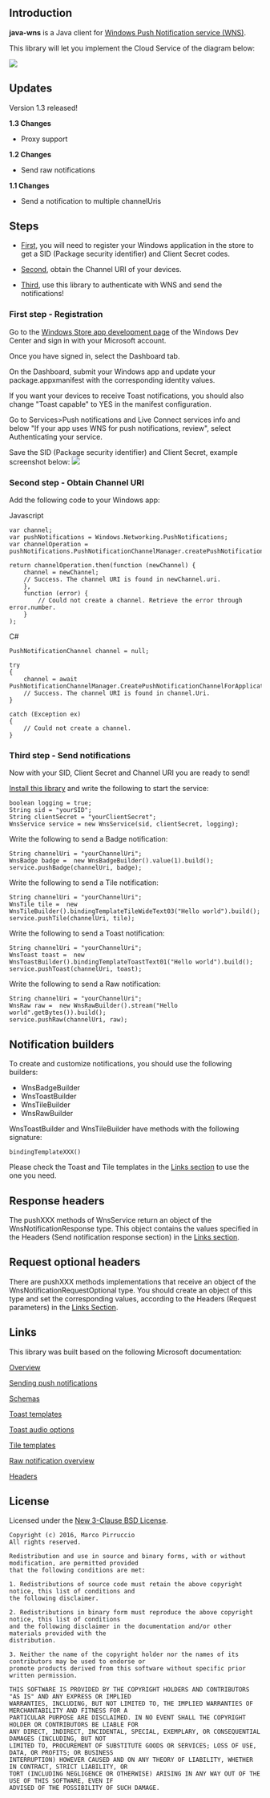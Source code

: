 ## Introduction

**java-wns** is a Java client for <a href="http://msdn.microsoft.com/en-us/library/windows/apps/hh913756.aspx">Windows Push Notification service (WNS)</a>.

This library will let you implement the Cloud Service of the diagram below:

<img src="http://i.msdn.microsoft.com/dynimg/IC554245.png"/>


## Updates
Version 1.3 released!

**1.3 Changes**
* Proxy support

**1.2 Changes** 
* Send raw notifications

**1.1 Changes** 
* Send a notification to multiple channelUris


## Steps
* <a href="#first-step---registration">First</a>, you will need to register your Windows application in the store to get a SID (Package security identifier) and Client Secret codes.

* <a href="#second-step---obtain-channel-uri">Second</a>, obtain the Channel URI of your devices.

* <a href="#third-step---send-notifications">Third</a>, use this library to authenticate with WNS and send the notifications!


### First step - Registration
Go to the <a href="http://go.microsoft.com/fwlink/p/?linkid=234306">Windows Store app development page</a> of the Windows Dev Center and sign in with your Microsoft account.

Once you have signed in, select the Dashboard tab.

On the Dashboard, submit your Windows app and update your package.appxmanifest with the corresponding identity values.

If you want your devices to receive Toast notifications, you should also change "Toast capable" to YES in the manifest configuration.

Go to Services>Push notifications and Live Connect services info and below "If your app uses WNS for push notifications, review", select Authenticating your service.

Save the SID (Package security identifier) and Client Secret, example screenshot below:
<img src="http://i.msdn.microsoft.com/dynimg/IC582761.png"/>


### Second step - Obtain Channel URI

Add the following code to your Windows app:

Javascript
```
var channel;
var pushNotifications = Windows.Networking.PushNotifications;
var channelOperation = pushNotifications.PushNotificationChannelManager.createPushNotificationChannelForApplicationAsync();

return channelOperation.then(function (newChannel) {
    channel = newChannel;
    // Success. The channel URI is found in newChannel.uri.
    },
    function (error) {
        // Could not create a channel. Retrieve the error through error.number.
    }
);
```

C#
```
PushNotificationChannel channel = null;

try
{
    channel = await PushNotificationChannelManager.CreatePushNotificationChannelForApplicationAsync();
    // Success. The channel URI is found in channel.Uri.
}

catch (Exception ex)
{ 
    // Could not create a channel. 
}
```


### Third step - Send notifications
Now with your SID, Client Secret and Channel URI you are ready to send!

<a href="https://github.com/fernandospr/java-wns/wiki/Installation">Install this library</a> and write the following to start the service:

```
boolean logging = true;
String sid = "yourSID";
String clientSecret = "yourClientSecret";
WnsService service = new WnsService(sid, clientSecret, logging);
```

Write the following to send a Badge notification:
```
String channelUri = "yourChannelUri";
WnsBadge badge =  new WnsBadgeBuilder().value(1).build();
service.pushBadge(channelUri, badge);
```

Write the following to send a Tile notification:
```
String channelUri = "yourChannelUri";
WnsTile tile =  new WnsTileBuilder().bindingTemplateTileWideText03("Hello world").build();
service.pushTile(channelUri, tile);
```

Write the following to send a Toast notification:
```
String channelUri = "yourChannelUri";
WnsToast toast =  new WnsToastBuilder().bindingTemplateToastText01("Hello world").build();
service.pushToast(channelUri, toast);
```

Write the following to send a Raw notification:
```
String channelUri = "yourChannelUri";
WnsRaw raw =  new WnsRawBuilder().stream("Hello world".getBytes()).build();
service.pushRaw(channelUri, raw);
```


## Notification builders
To create and customize notifications, you should use the following builders:

* WnsBadgeBuilder
* WnsToastBuilder
* WnsTileBuilder
* WnsRawBuilder

WnsToastBuilder and WnsTileBuilder have methods with the following signature:
```
bindingTemplateXXX()
```
Please check the Toast and Tile templates in the <a href="#links">Links section</a> to use the one you need.


## Response headers
The pushXXX methods of WnsService return an object of the WnsNotificationResponse type. 
This object contains the values specified in the Headers (Send notification response section) in the <a href="#links">Links section</a>.


## Request optional headers
There are pushXXX methods implementations that receive an object of the WnsNotificationRequestOptional type.
You should create an object of this type and set the corresponding values, according to the Headers (Request parameters) in the <a href="#links">Links Section</a>.


## Links
This library was built based on the following Microsoft documentation:

<a href="http://msdn.microsoft.com/en-us/library/windows/apps/hh913756.aspx">Overview</a>

<a href="http://msdn.microsoft.com/en-us/library/windows/apps/hh465460.aspx">Sending push notifications</a>

<a href="http://msdn.microsoft.com/en-us/library/windows/apps/br212853.aspx">Schemas</a>

<a href="http://msdn.microsoft.com/en-us/library/windows/apps/hh761494.aspx">Toast templates</a>

<a href="http://msdn.microsoft.com/en-us/library/windows/apps/hh761492.aspx">Toast audio options</a>

<a href="http://msdn.microsoft.com/en-us/library/windows/apps/hh761491.aspx">Tile templates</a>

<a href="http://msdn.microsoft.com/en-us/library/windows/apps/jj676791.aspx">Raw notification overview</a>

<a href="http://msdn.microsoft.com/en-us/library/windows/apps/hh465435.aspx">Headers</a>


## License

Licensed under the [New 3-Clause BSD License](http://www.opensource.org/licenses/BSD-3-Clause).

	Copyright (c) 2016, Marco Pirruccio
	All rights reserved.
	
	Redistribution and use in source and binary forms, with or without modification, are permitted provided 
	that the following conditions are met:
	
	1. Redistributions of source code must retain the above copyright notice, this list of conditions and 
	the following disclaimer.
	
	2. Redistributions in binary form must reproduce the above copyright notice, this list of conditions 
	and the following disclaimer in the documentation and/or other materials provided with the 
	distribution.
	
	3. Neither the name of the copyright holder nor the names of its contributors may be used to endorse or 
	promote products derived from this software without specific prior written permission.
	
	THIS SOFTWARE IS PROVIDED BY THE COPYRIGHT HOLDERS AND CONTRIBUTORS "AS IS" AND ANY EXPRESS OR IMPLIED 
	WARRANTIES, INCLUDING, BUT NOT LIMITED TO, THE IMPLIED WARRANTIES OF MERCHANTABILITY AND FITNESS FOR A 
	PARTICULAR PURPOSE ARE DISCLAIMED. IN NO EVENT SHALL THE COPYRIGHT HOLDER OR CONTRIBUTORS BE LIABLE FOR 
	ANY DIRECT, INDIRECT, INCIDENTAL, SPECIAL, EXEMPLARY, OR CONSEQUENTIAL DAMAGES (INCLUDING, BUT NOT 
	LIMITED TO, PROCUREMENT OF SUBSTITUTE GOODS OR SERVICES; LOSS OF USE, DATA, OR PROFITS; OR BUSINESS 
	INTERRUPTION) HOWEVER CAUSED AND ON ANY THEORY OF LIABILITY, WHETHER IN CONTRACT, STRICT LIABILITY, OR 
	TORT (INCLUDING NEGLIGENCE OR OTHERWISE) ARISING IN ANY WAY OUT OF THE USE OF THIS SOFTWARE, EVEN IF 
	ADVISED OF THE POSSIBILITY OF SUCH DAMAGE.
